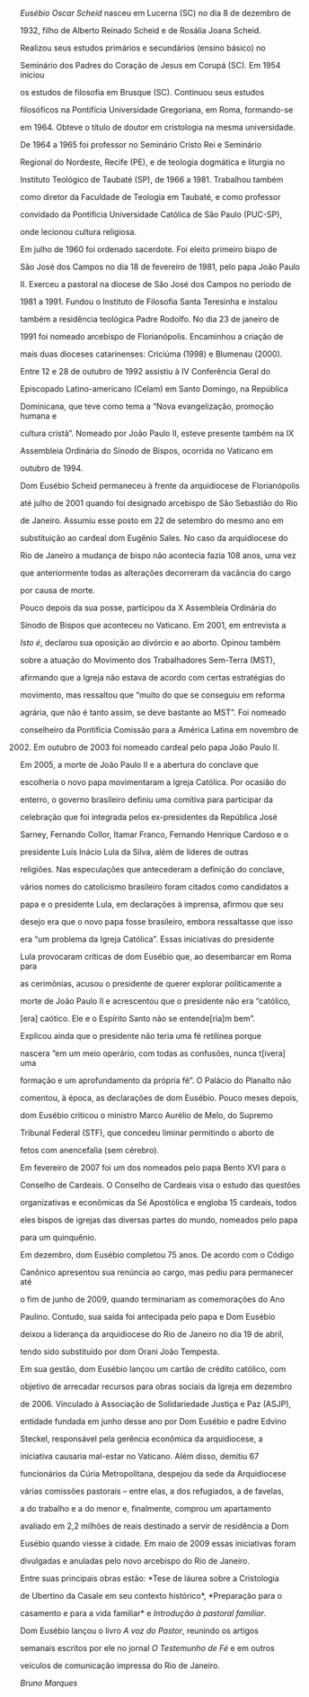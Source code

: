 

*Eusébio Oscar Scheid* nasceu em Lucerna (SC) no dia 8 de dezembro de

1932, filho de Alberto Reinado Scheid e de Rosália Joana Scheid.



Realizou seus estudos primários e secundários (ensino básico) no

Seminário dos Padres do Coração de Jesus em Corupá (SC). Em 1954 iniciou

os estudos de filosofia em Brusque (SC). Continuou seus estudos

filosóficos na Pontifícia Universidade Gregoriana, em Roma, formando-se

em 1964. Obteve o título de doutor em cristologia na mesma universidade.



De 1964 a 1965 foi professor no Seminário Cristo Rei e Seminário

Regional do Nordeste, Recife (PE), e de teologia dogmática e liturgia no

Instituto Teológico de Taubaté (SP), de 1966 a 1981. Trabalhou também

como diretor da Faculdade de Teologia em Taubaté, e como professor

convidado da Pontifícia Universidade Católica de São Paulo (PUC-SP),

onde lecionou cultura religiosa.



Em julho de 1960 foi ordenado sacerdote. Foi eleito primeiro bispo de

São José dos Campos no dia 18 de fevereiro de 1981, pelo papa João Paulo

II. Exerceu a pastoral na diocese de São José dos Campos no período de

1981 a 1991. Fundou o Instituto de Filosofia Santa Teresinha e instalou

também a residência teológica Padre Rodolfo. No dia 23 de janeiro de

1991 foi nomeado arcebispo de Florianópolis. Encaminhou a criação de

mais duas dioceses catarinenses: Criciúma (1998) e Blumenau (2000).



Entre 12 e 28 de outubro de 1992 assistiu à IV Conferência Geral do

Episcopado Latino-americano (Celam) em Santo Domingo, na República

Dominicana, que teve como tema a “Nova evangelização, promoção humana e

cultura cristã”. Nomeado por João Paulo II, esteve presente também na IX

Assembleia Ordinária do Sínodo de Bispos, ocorrida no Vaticano em

outubro de 1994.



Dom Eusébio Scheid permaneceu à frente da arquidiocese de Florianópolis

até julho de 2001 quando foi designado arcebispo de São Sebastião do Rio

de Janeiro. Assumiu esse posto em 22 de setembro do mesmo ano em

substituição ao cardeal dom Eugênio Sales. No caso da arquidiocese do

Rio de Janeiro a mudança de bispo não acontecia fazia 108 anos, uma vez

que anteriormente todas as alterações decorreram da vacância do cargo

por causa de morte.



Pouco depois da sua posse, participou da X Assembleia Ordinária do

Sínodo de Bispos que aconteceu no Vaticano. Em 2001, em entrevista a

*Isto é*, declarou sua oposição ao divórcio e ao aborto. Opinou também

sobre a atuação do Movimento dos Trabalhadores Sem-Terra (MST),

afirmando que a Igreja não estava de acordo com certas estratégias do

movimento, mas ressaltou que “muito do que se conseguiu em reforma

agrária, que não é tanto assim, se deve bastante ao MST”. Foi nomeado

conselheiro da Pontifícia Comissão para a América Latina em novembro de

2002. Em outubro de 2003 foi nomeado cardeal pelo papa João Paulo II.



Em 2005, a morte de João Paulo II e a abertura do conclave que

escolheria o novo papa movimentaram a Igreja Católica. Por ocasião do

enterro, o governo brasileiro definiu uma comitiva para participar da

celebração que foi integrada pelos ex-presidentes da República José

Sarney, Fernando Collor, Itamar Franco, Fernando Henrique Cardoso e o

presidente Luís Inácio Lula da Silva, além de líderes de outras

religiões. Nas especulações que antecederam a definição do conclave,

vários nomes do catolicismo brasileiro foram citados como candidatos a

papa e o presidente Lula, em declarações à imprensa, afirmou que seu

desejo era que o novo papa fosse brasileiro, embora ressaltasse que isso

era “um problema da Igreja Católica”. Essas iniciativas do presidente

Lula provocaram críticas de dom Eusébio que, ao desembarcar em Roma para

as cerimônias, acusou o presidente de querer explorar politicamente a

morte de João Paulo II e acrescentou que o presidente não era “católico,

[era] caótico. Ele e o Espírito Santo não se entende[ria]m bem”.

Explicou ainda que o presidente não teria uma fé retilínea porque

nascera “em um meio operário, com todas as confusões, nunca t[ivera] uma

formação e um aprofundamento da própria fé”. O Palácio do Planalto não

comentou, à época, as declarações de dom Eusébio. Pouco meses depois,

dom Eusébio criticou o ministro Marco Aurélio de Melo, do Supremo

Tribunal Federal (STF), que concedeu liminar permitindo o aborto de

fetos com anencefalia (sem cérebro).



Em fevereiro de 2007 foi um dos nomeados pelo papa Bento XVI para o

Conselho de Cardeais. O Conselho de Cardeais visa o estudo das questões

organizativas e econômicas da Sé Apostólica e engloba 15 cardeais, todos

eles bispos de igrejas das diversas partes do mundo, nomeados pelo papa

para um quinquênio.



Em dezembro, dom Eusébio completou 75 anos. De acordo com o Código

Canônico apresentou sua renúncia ao cargo, mas pediu para permanecer até

o fim de junho de 2009, quando terminariam as comemorações do Ano

Paulino. Contudo, sua saída foi antecipada pelo papa e Dom Eusébio

deixou a liderança da arquidiocese do Rio de Janeiro no dia 19 de abril,

tendo sido substituído por dom Orani João Tempesta.



Em sua gestão, dom Eusébio lançou um cartão de crédito católico, com

objetivo de arrecadar recursos para obras sociais da Igreja em dezembro

de 2006. Vinculado à Associação de Solidariedade Justiça e Paz (ASJP),

entidade fundada em junho desse ano por Dom Eusébio e padre Edvino

Steckel, responsável pela gerência econômica da arquidiocese, a

iniciativa causaria mal-estar no Vaticano. Além disso, demitiu 67

funcionários da Cúria Metropolitana, despejou da sede da Arquidiocese

várias comissões pastorais – entre elas, a dos refugiados, a de favelas,

a do trabalho e a do menor e, finalmente, comprou um apartamento

avaliado em 2,2 milhões de reais destinado a servir de residência a Dom

Eusébio quando viesse à cidade. Em maio de 2009 essas iniciativas foram

divulgadas e anuladas pelo novo arcebispo do Rio de Janeiro.



Entre suas principais obras estão: *Tese de láurea sobre a Cristologia

de Ubertino da Casale em seu contexto histórico*, *Preparação para o

casamento e para a vida familiar* e *Introdução à pastoral familiar*.

Dom Eusébio lançou o livro *A voz do Pastor*, reunindo os artigos

semanais escritos por ele no jornal *O Testemunho de Fé* e em outros

veículos de comunicação impressa do Rio de Janeiro.



*Bruno Marques*



